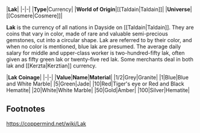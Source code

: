 |**Lak**|
|-|-|
|**Type**|Currency|
|**World of Origin**|[[Taldain\|Taldain]]|
|**Universe**|[[Cosmere\|Cosmere]]|

**Lak** is the currency of all nations in Dayside on [[Taldain\|Taldain]]. They are coins that vary in color, made of rare and valuable semi-precious gemstones, cut into a circular shape. Lak are referred to by their color, and when no color is mentioned, blue lak are presumed.
The average daily salary for middle and upper-class worker is two-hundred-fifty lak, often given as fifty green lak or twenty-five red lak.
Some merchants deal in both lak and [[Kerzta\|Kerztian]] currency.


|**Lak Coinage**|
|-|-|
|**Value**|**Name**|**Material**|
|1/2|Grey|Granite|
|1|Blue|Blue and White Marble|
|5|Green|Jade|
|10|Red|Tiger's eye or Red and Black Hematite|
|20|White|White Marble|
|50|Gold|Amber|
|100|Silver|Hematite|



## Footnotes



https://coppermind.net/wiki/Lak